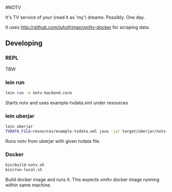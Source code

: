 #NOTV

It's TV service of your (read it as 'my') dreams. Possibly. One day.

It uses http://github.com/juhofriman/xmltv-docker for
scraping data.

## Developing

### REPL

TBW

### lein run

```bash
lein run -m notv-backend.core
```

Starts notv and uses example-tvdata.xml under resources

### lein uberjar

```bash
lein uberjar
TVDATA_FILE=resources/example-tvdata.xml java -jar target/uberjar/notv-0.1.0-SNAPSHOT-standalone.jar
```

Runs notv from uberjar with given tvdata file.

### Docker

```bash
bin/build-notv.sh
bin/run-local.sh
```

Build docker image and runs it. This expects xmltv docker image running within same machine.
